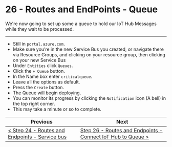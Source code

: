 # 26 - Routes and EndPoints - Queue #

We're now going to set up some a queue to hold our IoT Hub Messages while they wait to be processed.

---

- Still in ```portal.azure.com```.
- Make sure you’re in the new Service Bus you created, or navigate there via Resource Groups, and clicking on your resource group, then clicking on your new Service Bus
- Under ```Entities``` click ```Queues```.
- Click the ```+ Queue``` button.
- In the Name box enter ```criticalqueue```.
- Leave all the options as default.
- Press the ```Create``` button.
- The Queue will begin deploying.
- You can monitor its progress by clicking the ```Notification``` icon (A bell) in the top right corner.
- This may take a minute or so to complete.

| Previous | Next |
| -------- | ---- |
| [< Step 24 - Routes and Endpoints - Service bus](/24_service_bus/README.md) | [Step 26 - Routes and Endpoints - Connect IoT Hub to Queue >](/26_iot_hub_to_queue/README.md) |